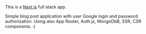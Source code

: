 This is a [Next.js](https://nextjs.org/) full stack app.

Simple blog post application with user Google login and password authorization. Using also App Router, Auth.js, MongoDbB, SSR, CSR components.
:)
